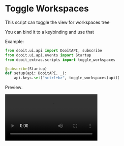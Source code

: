 # Toggle Workspaces

This script can toggle the view for workspaces tree

You can bind it to a keybinding and use that

Example:

```py
from dooit.ui.api import DooitAPI, subscribe
from dooit.ui.api.events import Startup
from dooit_extras.scripts import toggle_workspaces

@subscribe(Startup)
def setup(api: DooitAPI, _):
    api.keys.set("<ctrl+b>", toggle_workspaces(api))
```

Preview:

<video controls="controls" src="./previews/toggle_workspaces.mp4" />
